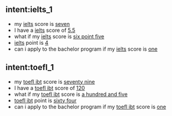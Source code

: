## intent:ielts_1
- my [ielts](uni) score is [seven](number)
- I have a [ielts](uni) score of [5.5](number)
- what if my [ielts](uni) score is [six point five](number)
- [ielts](uni) point is [4](number)
- can i apply to the bachelor program if my [ielts](uni) score is [one](number)

## intent:toefl_1
- my [toefl ibt](uni) score is [seventy nine](number)
- I have a [toefl ibt](uni) score of [120](number)
- what if my [toefl ibt](uni) score is [a hundred and five](number)
- [toefl ibt](uni) point is [sixty four](number)
- can i apply to the bachelor program if my [toefl ibt](uni) score is [one](number)
